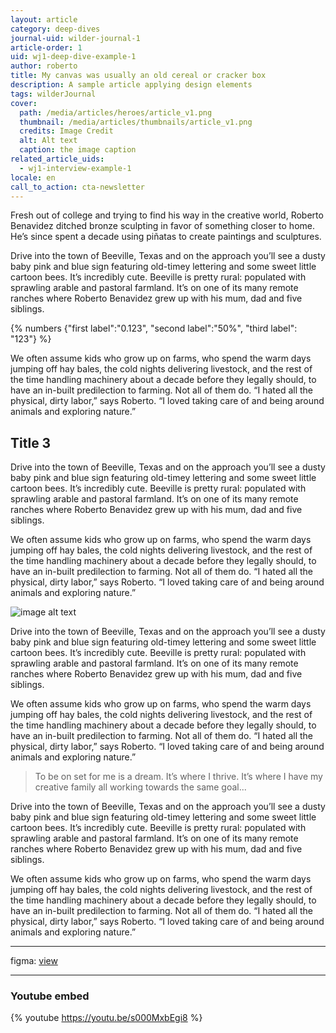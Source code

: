 ```yaml
---
layout: article
category: deep-dives
journal-uid: wilder-journal-1
article-order: 1
uid: wj1-deep-dive-example-1
author: roberto
title: My canvas was usually an old cereal or cracker box
description: A sample article applying design elements
tags: wilderJournal
cover: 
  path: /media/articles/heroes/article_v1.png
  thumbnail: /media/articles/thumbnails/article_v1.png
  credits: Image Credit
  alt: Alt text
  caption: the image caption
related_article_uids:
  - wj1-interview-example-1
locale: en
call_to_action: cta-newsletter
---
```


Fresh out of college and trying to find his way in the creative world, Roberto Benavidez ditched bronze sculpting in favor of something closer to home. He’s since spent a decade using piñatas to create paintings and sculptures.

Drive into the town of Beeville, Texas and on the approach you’ll see a dusty baby pink and blue sign featuring old-timey lettering and some sweet little cartoon bees. It’s incredibly cute. Beeville is pretty rural: populated with sprawling arable and pastoral farmland. It’s on one of its many remote ranches where Roberto Benavidez grew up with his mum, dad and five siblings.

{% numbers {"first label":"0.123", "second label":"50%", "third label": "123"} %}

We often assume kids who grow up on farms, who spend the warm days jumping off hay bales, the cold nights delivering livestock, and the rest of the time handling machinery about a decade before they legally should, to have an in-built predilection to farming. Not all of them do. “I hated all the physical, dirty labor,” says Roberto. “I loved taking care of and being around animals and exploring nature.”

## Title 3

Drive into the town of Beeville, Texas and on the approach you’ll see a dusty baby pink and blue sign featuring old-timey lettering and some sweet little cartoon bees. It’s incredibly cute. Beeville is pretty rural: populated with sprawling arable and pastoral farmland. It’s on one of its many remote ranches where Roberto Benavidez grew up with his mum, dad and five siblings.

We often assume kids who grow up on farms, who spend the warm days jumping off hay bales, the cold nights delivering livestock, and the rest of the time handling machinery about a decade before they legally should, to have an in-built predilection to farming. Not all of them do. “I hated all the physical, dirty labor,” says Roberto. “I loved taking care of and being around animals and exploring nature.”

![image alt text](/journal-content/media/dd-example-01.jpg "what does this")

Drive into the town of Beeville, Texas and on the approach you’ll see a dusty baby pink and blue sign featuring old-timey lettering and some sweet little cartoon bees. It’s incredibly cute. Beeville is pretty rural: populated with sprawling arable and pastoral farmland. It’s on one of its many remote ranches where Roberto Benavidez grew up with his mum, dad and five siblings.

We often assume kids who grow up on farms, who spend the warm days jumping off hay bales, the cold nights delivering livestock, and the rest of the time handling machinery about a decade before they legally should, to have an in-built predilection to farming. Not all of them do. “I hated all the physical, dirty labor,” says Roberto. “I loved taking care of and being around animals and exploring nature.”

> To be on set for me is a dream. It’s where I thrive. It’s where I have my creative family all working towards the same goal...

Drive into the town of Beeville, Texas and on the approach you’ll see a dusty baby pink and blue sign featuring old-timey lettering and some sweet little cartoon bees. It’s incredibly cute. Beeville is pretty rural: populated with sprawling arable and pastoral farmland. It’s on one of its many remote ranches where Roberto Benavidez grew up with his mum, dad and five siblings.

We often assume kids who grow up on farms, who spend the warm days jumping off hay bales, the cold nights delivering livestock, and the rest of the time handling machinery about a decade before they legally should, to have an in-built predilection to farming. Not all of them do. “I hated all the physical, dirty labor,” says Roberto. “I loved taking care of and being around animals and exploring nature.”

---

figma: [view](https://www.figma.com/file/4DRYcXOpVgFrT5GhBzU6Oz/Blog-Entry?node-id=2%3A0)

---

### Youtube embed

{% youtube https://youtu.be/s000MxbEgi8 %}
